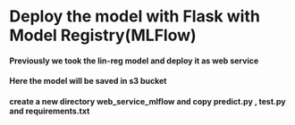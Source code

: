 # Deploy the model with Flask with Model Registry(MLFlow)

#### Previously we took the lin-reg model and deploy it as web service

#### Here the model will be saved in s3 bucket

#### create a new directory **web_service_mlflow** and copy **predict.py** , **test.py** and **requirements.txt** 


